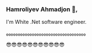 ### Hamroliyev Ahmadjon 👋, 

I'm White .Net software engineer.

₀₀₀₀₀₀₀₀₀₀₀₀₀₀₀₀₀₀₀₀₀₀₀₀₀₀₀₀₀₀₀₀₀₀


😎😎😎😎😎😎😎😎😎😎😎
<!--
**Hamroliyev/Hamroliyev** is a ✨ _special_ ✨ repository because its `README.md` (this file) appears on your GitHub profile.

Here are some ideas to get you started:

- 🔭 I’m currently working on ...
- 🌱 I’m currently learning ...
- 👯 I’m looking to collaborate on ...
- 🤔 I’m looking for help with ...
- 💬 Ask me about ...
- 📫 How to reach me: ...
- 😄 Pronouns: ...
- ⚡ Fun fact: ...
-->
